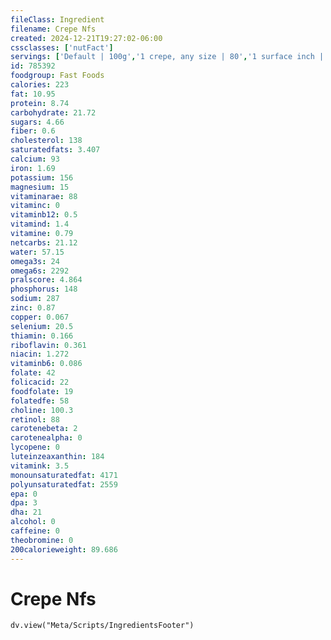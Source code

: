 ```yaml
---
fileClass: Ingredient
filename: Crepe Nfs
created: 2024-12-21T19:27:02-06:00
cssclasses: ['nutFact']
servings: ['Default | 100g','1 crepe, any size | 80','1 surface inch | 2']
id: 785392
foodgroup: Fast Foods
calories: 223
fat: 10.95
protein: 8.74
carbohydrate: 21.72
sugars: 4.66
fiber: 0.6
cholesterol: 138
saturatedfats: 3.407
calcium: 93
iron: 1.69
potassium: 156
magnesium: 15
vitaminarae: 88
vitaminc: 0
vitaminb12: 0.5
vitamind: 1.4
vitamine: 0.79
netcarbs: 21.12
water: 57.15
omega3s: 24
omega6s: 2292
pralscore: 4.864
phosphorus: 148
sodium: 287
zinc: 0.87
copper: 0.067
selenium: 20.5
thiamin: 0.166
riboflavin: 0.361
niacin: 1.272
vitaminb6: 0.086
folate: 42
folicacid: 22
foodfolate: 19
folatedfe: 58
choline: 100.3
retinol: 88
carotenebeta: 2
carotenealpha: 0
lycopene: 0
luteinzeaxanthin: 184
vitamink: 3.5
monounsaturatedfat: 4171
polyunsaturatedfat: 2559
epa: 0
dpa: 3
dha: 21
alcohol: 0
caffeine: 0
theobromine: 0
200calorieweight: 89.686
---
```


# Crepe Nfs

```dataviewjs
dv.view("Meta/Scripts/IngredientsFooter")
```